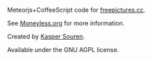 

Meteorjs+CoffeeScript code for <a href="http://freepictures.cc/">freepictures.cc</a>.

See <a href="http://moneyless.org/free-pictures">Moneyless.org</a> for more information.

Created by <a href="http://guaka.org/">Kasper Souren</a>.


Available under the GNU AGPL license.